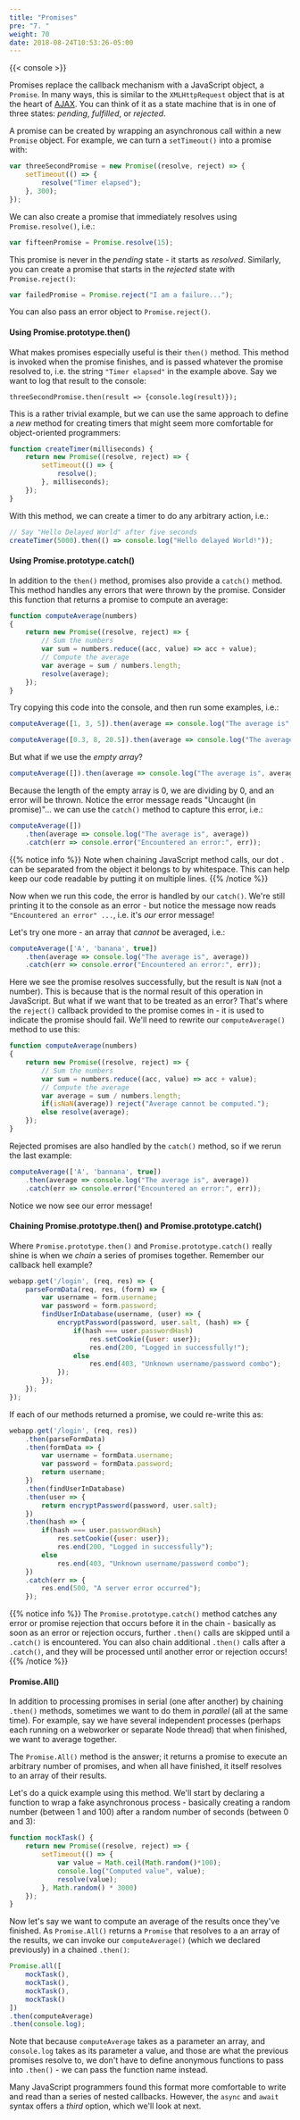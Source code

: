 ```yaml
---
title: "Promises"
pre: "7. "
weight: 70
date: 2018-08-24T10:53:26-05:00
---
```


{{< console >}}

Promises replace the callback mechanism with a JavaScript object, a `Promise`.  In many ways, this is similar to the `XMLHttpRequest` object that is at the heart of [AJAX](<ref "c-js/11-ajax">).  You can think of it as a state machine that is in one of three states: _pending_, _fulfilled_, or _rejected_.  

A promise can be created by wrapping an asynchronous call within a new `Promise` object.  For example, we can turn a `setTimeout()` into a promise with:

```js
var threeSecondPromise = new Promise((resolve, reject) => {
    setTimeout(() => {
        resolve("Timer elapsed");
    }, 300);
});
```

We can also create a promise that immediately resolves using `Promise.resolve()`, i.e.:

```js
var fifteenPromise = Promise.resolve(15);
```

This promise is never in the _pending_ state - it starts as _resolved_.  Similarly, you can create a promise that starts in the _rejected_ state with `Promise.reject()`:

```js
var failedPromise = Promise.reject("I am a failure...");
```

You can also pass an error object to `Promise.reject()`.

#### Using Promise.prototype.then()

What makes promises especially useful is their `then()` method.  This method is invoked when the promise finishes, and is passed whatever the promise resolved to, i.e. the string `"Timer elapsed"` in the example above.  Say we want to log that result to the console:

```
threeSecondPromise.then(result => {console.log(result)});
```

This is a rather trivial example, but we can use the same approach to define a _new_ method for creating timers that might seem more comfortable for object-oriented programmers:

```js
function createTimer(milliseconds) {
    return new Promise((resolve, reject) => {
        setTimeout(() => {
            resolve();
        }, milliseconds);
    });
}
```

With this method, we can create a timer to do any arbitrary action, i.e.:

```js
// Say "Hello Delayed World" after five seconds
createTimer(5000).then(() => console.log("Hello delayed World!"));
```

#### Using Promise.prototype.catch()

In addition to the `then()` method, promises also provide a `catch()` method.  This method handles any errors that were thrown by the promise.  Consider this function that returns a promise to compute an average:

```js
function computeAverage(numbers)
{
    return new Promise((resolve, reject) => {
        // Sum the numbers
        var sum = numbers.reduce((acc, value) => acc + value);
        // Compute the average 
        var average = sum / numbers.length;
        resolve(average);
    });
}
```

Try copying this code into the console, and then run some examples, i.e.:

```js
computeAverage([1, 3, 5]).then(average => console.log("The average is", average));
```

```js
computeAverage([0.3, 8, 20.5]).then(average => console.log("The average is", average));
```

But what if we use the _empty array_?

```js
computeAverage([]).then(average => console.log("The average is", average));
```

Because the length of the empty array is 0, we are dividing by 0, and an error will be thrown.  Notice the error message reads "Uncaught (in promise)"... we can use the `catch()` method to capture this error, i.e.:

```js
computeAverage([])
    .then(average => console.log("The average is", average))
    .catch(err => console.error("Encountered an error:", err));
```

{{% notice info %}} 
Note when chaining JavaScript method calls, our dot `.` can be separated from the object it belongs to by whitespace.  This can help keep our code readable by putting it on multiple lines.
{{% /notice %}}

Now when we run this code, the error is handled by our `catch()`.  We're still printing it to the console as an error - but notice the message now reads `"Encountered an error" ...`, i.e. it's _our_ error message!

Let's try one more - an array that _cannot_ be averaged, i.e.:

```js
computeAverage(['A', 'banana', true])
    .then(average => console.log("The average is", average))
    .catch(err => console.error("Encountered an error:", err));
```

Here we see the promise resolves successfully, but the result is `NaN` (not a number).  This is because that is the normal result of this operation in JavaScript.  But what if we want that to be treated as an error?  That's where the `reject()` callback provided to the promise comes in - it is used to indicate the promise should fail.  We'll need to rewrite our `computeAverage()` method to use this:

```js
function computeAverage(numbers)
{
    return new Promise((resolve, reject) => {
        // Sum the numbers
        var sum = numbers.reduce((acc, value) => acc + value);
        // Compute the average 
        var average = sum / numbers.length;
        if(isNaN(average)) reject("Average cannot be computed.");
        else resolve(average);
    });
}
```

Rejected promises are also handled by the `catch()` method, so if we rerun the last example:

```js
computeAverage(['A', 'bannana', true])
    .then(average => console.log("The average is", average))
    .catch(err => console.error("Encountered an error:", err));
```

Notice we now see our error message!

#### Chaining Promise.prototype.then() and Promise.prototype.catch()

Where `Promise.prototype.then()` and `Promise.prototype.catch()` really shine is when we _chain_ a series of promises together.  Remember our callback hell example?

```js
webapp.get('/login', (req, res) => {
    parseFormData(req, res, (form) => {
        var username = form.username;
        var password = form.password;
        findUserInDatabase(username, (user) => {
            encryptPassword(password, user.salt, (hash) => {
                if(hash === user.passwordHash) 
                    res.setCookie({user: user});
                    res.end(200, "Logged in successfully!");
                else
                    res.end(403, "Unknown username/password combo");
            });
        });
    });
});
```

If each of our methods returned a promise, we could re-write this as:

```js
webapp.get('/login', (req, res))
    .then(parseFormData)
    .then(formData => {
        var username = formData.username;
        var password = formData.password;
        return username;
    })
    .then(findUserInDatabase)
    .then(user => {
        return encryptPassword(password, user.salt);
    })
    .then(hash => {
        if(hash === user.passwordHash)
            res.setCookie({user: user});
            res.end(200, "Logged in successfully");
        else 
            res.end(403, "Unknown username/password combo");
    })
    .catch(err => {
        res.end(500, "A server error occurred");
    });
```

{{% notice info %}}
The `Promise.prototype.catch()` method catches any error or promise rejection that occurs before it in the chain - basically as soon as an error or rejection occurs, further `.then()` calls are skipped until a `.catch()` is encountered.  You can also chain additional `.then()` calls after a `.catch()`, and they will be processed until another error or rejection occurs!
{{% /notice %}}


#### Promise.All()
In addition to processing promises in serial (one after another) by chaining `.then()` methods, sometimes we want to do them in _parallel_ (all at the same time).  For example, say we have several independent processes (perhaps each running on a webworker or separate Node thread) that when finished, we want to average together. 

The `Promise.All()` method is the answer; it returns a promise to execute an arbitrary number of promises, and when all have finished, it itself resolves to an array of their results.

Let's do a quick example using this method.  We'll start by declaring a function to wrap a fake asynchronous process - basically creating a random number (between 1 and 100) after a random number of seconds (between 0 and 3):

```js
function mockTask() {
    return new Promise((resolve, reject) => {
        setTimeout(() => {
            var value = Math.ceil(Math.random()*100);
            console.log("Computed value", value);
            resolve(value);
        }, Math.random() * 3000)
    });
}
```

Now let's say we want to compute an average of the results once they've finished.  As `Promise.All()` returns a `Promise` that resolves to a an array of the results, we can invoke our `computeAverage()` (which we declared previously) in a chained `.then()`:


```js
Promise.all([
    mockTask(),
    mockTask(),
    mockTask(),
    mockTask()
])
.then(computeAverage)
.then(console.log);
```

Note that because `computeAverage` takes as a parameter an array, and `console.log` takes as its parameter a value, and those are what the previous promises resolve to, we don't have to define anonymous functions to pass into `.then()` - we can pass the function name instead.

Many JavaScript programmers found this format more comfortable to write and read than a series of nested callbacks.  However, the `async` and `await` syntax offers a _third_ option, which we'll look at next.